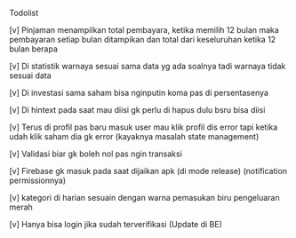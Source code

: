 

Todolist

[v] Pinjaman menampilkan total pembayara, ketika memilih 12 bulan maka pembayaran setiap bulan ditampikan dan total dari keseluruhan ketika 12 bulan berapa

[v] Di statistik warnaya sesuai sama data yg ada soalnya tadi warnaya tidak sesuai data

[v] Di investasi sama saham bisa nginputin koma pas di persentasenya 

[v] Di hintext pada saat mau diisi gk perlu di hapus dulu bsru bisa diisi


[v] Terus di profil pas baru masuk user mau klik profil dis error tapi ketika udah klik saham dia gk error
    (kayaknya masalah state management)

[v] Validasi biar gk boleh nol pas ngin transaksi


[v] Firebase gk masuk pada saat dijaikan apk
    (di mode release)
    (notification permissionnya)

[v] kategori di harian sesuain dengan warna pemasukan biru pengeluaran merah

[v] Hanya bisa login jika sudah terverifikasi
    (Update di BE)
